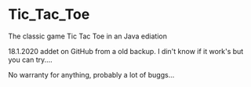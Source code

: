 # Tic_Tac_Toe
 The classic game Tic Tac Toe in an Java ediation

18.1.2020 addet on GitHub from a old backup. I din't know if it work's but you can try....

No warranty for anything, probably a lot of buggs...
